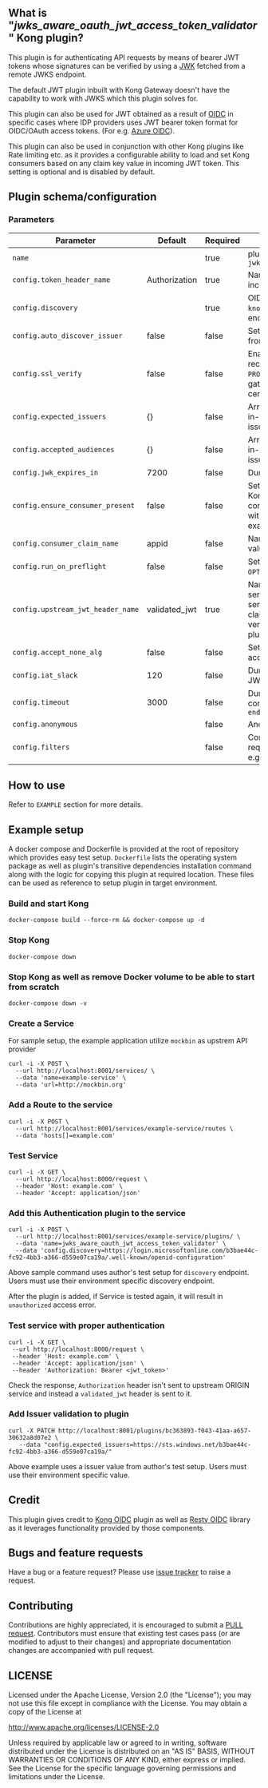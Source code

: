## What is "_jwks_aware_oauth_jwt_access_token_validator_" Kong plugin?

This plugin is for authenticating API requests by means of bearer JWT tokens whose signatures can be verified by using a [JWK](https://tools.ietf.org/html/rfc7517) fetched from a remote JWKS endpoint.

The default JWT plugin inbuilt with Kong Gateway doesn't have the capability to work with JWKS which this plugin solves for.

This plugin can also be used for JWT obtained as a result of [OIDC](http://openid.net/connect/) in specific cases where IDP providers uses JWT bearer token format for OIDC/OAuth access tokens. (For e.g. [Azure OIDC](https://docs.microsoft.com/en-us/azure/active-directory/develop/active-directory-v2-protocols-oidc)).

This plugin can also be used in conjunction with other Kong plugins like Rate limiting etc. as it provides a configurable ability to load and set Kong consumers based on any claim key value in incoming JWT token. This setting is optional and is disabled by default.

## Plugin schema/configuration

### Parameters

| Parameter | Default  | Required | description |
| --- | --- | --- | --- |
| `name` || true | plugin name, has to be `jwks_aware_oauth_jwt_access_token_validator` |
| `config.token_header_name` | Authorization | true | Name of request header which contains the incoming JWT token |
| `config.discovery` | | true | OIDC Discovery Endpoint (`/.well-known/openid-configuration`) to obtain JWKS endpoint |
| `config.auto_discover_issuer` | false | false | Setting to auto-discover JWT issuer value from discovery endpoint |
| `config.ssl_verify` | false | false | Enable SSL verification to OIDC Provider. It is recommended to enable this setting in `PRODUCTION` environments for security, Kong gateway must have root and intermediate certificates available. |
| `config.expected_issuers` | {} | false | Array of issuer values which are expected in in-coming JWT token. If this is left empty, issuer-check is not performed |
| `config.accepted_audiences` | {} | false | Array of issuer values which are expected in in-coming JWT token. If this is left empty, issuer-check is not performed |
| `config.jwk_expires_in` | 7200 | false | Duration for cache of JWKS in seconds |
| `config.ensure_consumer_present` | false | false | Setting to ensure if consumer is present in Kong database. This setting enables setting of consumer in Kong context which can be used with other plugins like [Rate-limiting](https://docs.konghq.com/plugins/rate-limiting/) plugin as example. |
| `config.consumer_claim_name` | appid | false | Name of the claim in JWT to obtain consumer value |
| `config.run_on_preflight` | false | false | Setting to control if plugin would execute on `OPTIONS` request |
| `config.upstream_jwt_header_name` | validated_jwt | true | Name of the request header to be used for sending validated JWT to upstream ORIGIN server. ORIGIN can simply extract desired claims from JWT without worrying about verification as verification is done by this plugin |
| `config.accept_none_alg` | false | false | Setting to control unsigned JWT will ve accepted for authentication |
| `config.iat_slack` | 120 | false | Duration in seconds for clock-skew between JWT issuer and Kong plugin |
| `config.timeout` | 3000 | false | Duration in milli-seconds for timing out HTTP connections to `OIDC discovery` and `JWKS endpoint` |
| `config.anonymous` |  | false | Anonymous user |
| `config.filters` | | false | Comma-separated URI path patterns for request that should be ignored from plugin, for e.g. health check requests |

## How to use
Refer to `EXAMPLE` section for more details.

## Example setup
A docker compose and Dockerfile is provided at the root of repository which provides easy test setup. `Dockerfile` lists the operating system package as well as plugin's transitive dependencies installation command along with the logic for copying this plugin at required location. These files can be used as reference to setup plugin in target environment.

### Build and start Kong
```
docker-compose build --force-rm && docker-compose up -d
```
### Stop Kong
```
docker-compose down
```

### Stop Kong as well as remove Docker volume to be able to start from scratch
```
docker-compose down -v
```

### Create a Service
For sample setup, the example application utilize `mockbin` as upstrem API provider
```
curl -i -X POST \
  --url http://localhost:8001/services/ \
  --data 'name=example-service' \
  --data 'url=http://mockbin.org'
```

### Add a Route to the service
```
curl -i -X POST \
  --url http://localhost:8001/services/example-service/routes \
  --data 'hosts[]=example.com'
```

### Test Service
```
curl -i -X GET \
  --url http://localhost:8000/request \
  --header 'Host: example.com' \
  --header 'Accept: application/json'
```

### Add this Authentication plugin to the service
```
curl -i -X POST \
  --url http://localhost:8001/services/example-service/plugins/ \
  --data 'name=jwks_aware_oauth_jwt_access_token_validator' \
  --data 'config.discovery=https://login.microsoftonline.com/b3bae44c-fc92-4bb3-a366-d559e07ca19a/.well-known/openid-configuration'
```

Above sample command uses author's test setup for `discovery` endpoint. Users must use their environment specific discovery endpoint.

After the plugin is added, if Service is tested again, it will result in `unauthorized` access error.

### Test service with proper authentication
```
curl -i -X GET \
 --url http://localhost:8000/request \
 --header 'Host: example.com' \
 --header 'Accept: application/json' \
 --header 'Authorization: Bearer <jwt_token>'
```

Check the response, `Authorization` header isn't sent to upstream ORIGIN service and instead a `validated_jwt` header is sent to it.

### Add Issuer validation to plugin
```
curl -X PATCH http://localhost:8001/plugins/bc363893-f043-41aa-a657-30632a8d07e2 \
   --data "config.expected_issuers=https://sts.windows.net/b3bae44c-fc92-4bb3-a366-d559e07ca19a/"
```

Above example uses a issuer value from author's test setup. Users must use their environment specific value.

## Credit
This plugin gives credit to [Kong OIDC](https://github.com/nokia/kong-oidc) plugin as well as [Resty OIDC](https://github.com/zmartzone/lua-resty-openidc) library as it leverages functionality provided by those components.

## Bugs and feature requests
Have a bug or a feature request? Please use [issue tracker](https://bitbucket.org/gt_tech/jwks_aware_oauth_jwt_access_token_validator/issues?status=new&status=open) to raise a request.

## Contributing
Contributions are highly appreciated, it is encouraged to submit a [PULL request](https://bitbucket.org/gt_tech/jwks_aware_oauth_jwt_access_token_validator/pull-requests/). 
Contributors must ensure that existing test cases pass (or are modified to adjust to their changes) and appropriate documentation changes are accompanied with pull request.

## LICENSE
Licensed under the Apache License, Version 2.0 (the "License"); you may not use this file except in compliance with the License. You may obtain a copy of the License at

http://www.apache.org/licenses/LICENSE-2.0

Unless required by applicable law or agreed to in writing, software distributed under the License is distributed on an "AS IS" BASIS, WITHOUT WARRANTIES OR CONDITIONS OF ANY KIND, either express or implied. See the License for the specific language governing permissions and limitations under the License.



